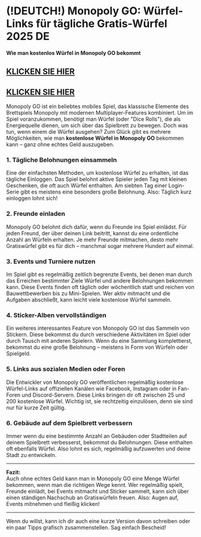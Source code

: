 # (!DEUTCH!) Monopoly GO: Würfel-Links für tägliche Gratis-Würfel 2025 DE

**Wie man kostenlos Würfel in Monopoly GO bekommt**

## [KLICKEN SIE HIER](https://lookerstudio.google.com/s/i0yFe1wQxjY)
## [KLICKEN SIE HIER](https://lookerstudio.google.com/s/i0yFe1wQxjY)


Monopoly GO ist ein beliebtes mobiles Spiel, das klassische Elemente des Brettspiels Monopoly mit modernen Multiplayer-Features kombiniert. Um im Spiel voranzukommen, benötigt man Würfel (oder "Dice Rolls"), die als Energiequelle dienen, um sich über das Spielbrett zu bewegen. Doch was tun, wenn einem die Würfel ausgehen? Zum Glück gibt es mehrere Möglichkeiten, wie man **kostenlose Würfel in Monopoly GO** bekommen kann – ganz ohne echtes Geld auszugeben.

### 1. **Tägliche Belohnungen einsammeln**

Eine der einfachsten Methoden, um kostenlose Würfel zu erhalten, ist das tägliche Einloggen. Das Spiel belohnt aktive Spieler jeden Tag mit kleinen Geschenken, die oft auch Würfel enthalten. Am siebten Tag einer Login-Serie gibt es meistens eine besonders große Belohnung. Also: Täglich kurz einloggen lohnt sich!

### 2. **Freunde einladen**

Monopoly GO belohnt dich dafür, wenn du Freunde ins Spiel einlädst. Für jeden Freund, der über deinen Link beitritt, kannst du eine ordentliche Anzahl an Würfeln erhalten. Je mehr Freunde mitmachen, desto mehr Gratiswürfel gibt es für dich – manchmal sogar mehrere Hundert auf einmal.

### 3. **Events und Turniere nutzen**

Im Spiel gibt es regelmäßig zeitlich begrenzte Events, bei denen man durch das Erreichen bestimmter Ziele Würfel und andere Belohnungen bekommen kann. Diese Events finden oft täglich oder wöchentlich statt und reichen von Bauwettbewerben bis zu Mini-Spielen. Wer aktiv mitmacht und die Aufgaben abschließt, kann leicht viele kostenlose Würfel sammeln.

### 4. **Sticker-Alben vervollständigen**

Ein weiteres interessantes Feature von Monopoly GO ist das Sammeln von Stickern. Diese bekommst du durch verschiedene Aktivitäten im Spiel oder durch Tausch mit anderen Spielern. Wenn du eine Sammlung komplettierst, bekommst du eine große Belohnung – meistens in Form von Würfeln oder Spielgeld.

### 5. **Links aus sozialen Medien oder Foren**

Die Entwickler von Monopoly GO veröffentlichen regelmäßig kostenlose Würfel-Links auf offiziellen Kanälen wie Facebook, Instagram oder in Fan-Foren und Discord-Servern. Diese Links bringen dir oft zwischen 25 und 200 kostenlose Würfel. Wichtig ist, sie rechtzeitig einzulösen, denn sie sind nur für kurze Zeit gültig.

### 6. **Gebäude auf dem Spielbrett verbessern**

Immer wenn du eine bestimmte Anzahl an Gebäuden oder Stadtteilen auf deinem Spielbrett verbesserst, bekommst du Belohnungen. Diese enthalten oft ebenfalls Würfel. Also lohnt es sich, regelmäßig aufzuwerten und deine Stadt zu entwickeln.

---

**Fazit:**  
Auch ohne echtes Geld kann man in Monopoly GO eine Menge Würfel bekommen, wenn man die richtigen Wege kennt. Wer regelmäßig spielt, Freunde einlädt, bei Events mitmacht und Sticker sammelt, kann sich über einen ständigen Nachschub an Gratiswürfeln freuen. Also: Augen auf, Events mitnehmen und fleißig klicken!

---

Wenn du willst, kann ich dir auch eine kurze Version davon schreiben oder ein paar Tipps grafisch zusammenstellen. Sag einfach Bescheid!
